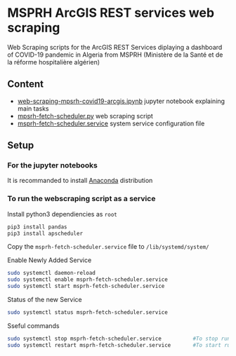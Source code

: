 # MSPRH ArcGIS REST services web scraping

Web Scraping scripts for the ArcGIS REST Services diplaying a dashboard of COVID-19 pandemic in Algeria from MSPRH (Ministère de la Santé et de la réforme hospitalière algérien)

## Content

* [web-scraping-mpsrh-covid19-arcgis.ipynb](./web-scraping-mpsrh-covid19-arcgis.ipynb) jupyter notebook explaining main tasks
* [mpsrh-fetch-scheduler.py](./mpsrh-fetch-scheduler.py) web scraping script
* [msprh-fetch-scheduler.service](./msprh-fetch-scheduler.service) system service configuration file

## Setup

### For the jupyter notebooks

It is recommanded to install [Anaconda](https://www.anaconda.com/distribution/) distribution

### To run the webscraping script as a service

Install python3 dependiencies as `root`

```bash
pip3 install pandas
pip3 install apscheduler
```

Copy the `msprh-fetch-scheduler.service` file to `/lib/systemd/system/`

Enable Newly Added Service
```bash
sudo systemctl daemon-reload
sudo systemctl enable msprh-fetch-scheduler.service
sudo systemctl start msprh-fetch-scheduler.service
```

Status of the new Service
```bash
sudo systemctl status msprh-fetch-scheduler.service
```

Sseful commands
```bash
sudo systemctl stop msprh-fetch-scheduler.service          #To stop running service 
sudo systemctl restart msprh-fetch-scheduler.service       #To start running service  
```